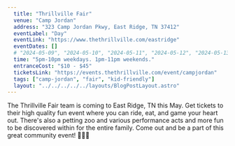 ```yaml
---
  title: "Thrillville Fair"
  venue: "Camp Jordan"
  address: "323 Camp Jordan Pkwy, East Ridge, TN 37412"
  eventLabel: "Day"
  eventLink: "https://www.thethrillville.com/eastridge"
  eventDates: []
  # "2024-05-09", "2024-05-10", "2024-05-11", "2024-05-12", "2024-05-13", "2024-05-14", "2024-05-15", "2024-05-16", "2024-05-17", "2024-05-18", "2024-05-19"
  time: "5pm-10pm weekdays. 1pm-11pm weekends."
  entranceCost: "$10 - $45"
  ticketsLink: "https://events.thethrillville.com/event/campjordan"
  tags: ["camp-jordan", "fair", "kid-friendly"]
  layout: "../../../../../layouts/BlogPostLayout.astro"
---
```


The Thrillville Fair team is coming to East Ridge, TN this May. Get tickets to their high quality fun event where you can ride, eat, and game your heart out. There's also a petting zoo and various performance acts and more fun to be discovered within for the entire family. Come out and be a part of this great community event! 🎈🚂🐴